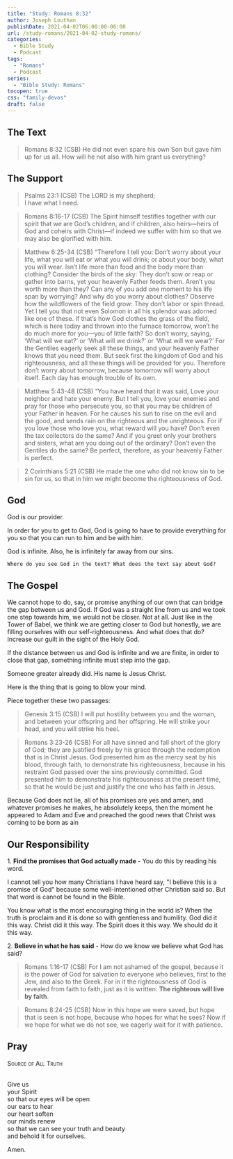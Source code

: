 ```yaml
---
title: "Study: Romans 8:32"
author: Joseph Louthan
publishDate: 2021-04-02T06:00:00-06:00
url: /study-romans/2021-04-02-study-romans/
categories:
  - Bible Study
  - Podcast
tags:
  - "Romans"
  - Podcast
series:
  - "Bible Study: Romans"
tocopen: true
css: "family-devos"
draft: false
---
```

## The Text

>Romans 8:32 (CSB) He did not even spare his own Son but gave him up for us all. How will he not also with him grant us everything?

## The Support

>Psalms 23:1 (CSB) The LORD is my shepherd;  
>I have what I need.

>Romans 8:16-17 (CSB) The Spirit himself testifies together with our spirit that we are God’s children, and if children, also heirs—heirs of God and coheirs with Christ—if indeed we suffer with him so that we may also be glorified with him.

>Matthew 6:25-34 (CSB) “Therefore I tell you: Don’t worry about your life, what you will eat or what you will drink; or about your body, what you will wear. Isn’t life more than food and the body more than clothing? Consider the birds of the sky: They don’t sow or reap or gather into barns, yet your heavenly Father feeds them. Aren’t you worth more than they? Can any of you add one moment to his life span by worrying? And why do you worry about clothes? Observe how the wildflowers of the field grow: They don’t labor or spin thread. Yet I tell you that not even Solomon in all his splendor was adorned like one of these. If that’s how God clothes the grass of the field, which is here today and thrown into the furnace tomorrow, won’t he do much more for you—you of little faith? So don’t worry, saying, ‘What will we eat?’ or ‘What will we drink?’ or ‘What will we wear?’ For the Gentiles eagerly seek all these things, and your heavenly Father knows that you need them. But seek first the kingdom of God and his righteousness, and all these things will be provided for you. Therefore don’t worry about tomorrow, because tomorrow will worry about itself. Each day has enough trouble of its own.

>Matthew 5:43-48 (CSB) “You have heard that it was said, Love your neighbor and hate your enemy. But I tell you, love your enemies and pray for those who persecute you, so that you may be children of your Father in heaven. For he causes his sun to rise on the evil and the good, and sends rain on the righteous and the unrighteous. For if you love those who love you, what reward will you have? Don’t even the tax collectors do the same? And if you greet only your brothers and sisters, what are you doing out of the ordinary? Don’t even the Gentiles do the same? Be perfect, therefore, as your heavenly Father is perfect.

>2 Corinthians 5:21 (CSB) He made the one who did not know sin to be sin for us, so that in him we might become the righteousness of God.

## God

God is our provider.

In order for you to get to God, God is going to have to provide everything for you so that you can run to him and be with him.

God is infinite. Also, he is infinitely far away from our sins.

`Where do you see God in the text? What does the text say about God?`

## The Gospel

We cannot hope to do, say, or promise anything of our own that can bridge the gap between us and God. If God was a straight line from us and we took one step towards him, we would not be closer. Not at all. Just like in the Tower of Babel, we think we are getting closer to God but honestly, we are filling ourselves with our self-righteousness. And what does that do? Increase our guilt in the sight of the Holy God.

If the distance between us and God is infinite and we are finite, in order to close that gap, something infinite must step into the gap.

Someone greater already did. His name is Jesus Christ.

Here is the thing that is going to blow your mind.

Piece together these two passages:

>Genesis 3:15 (CSB) I will put hostility between you and the woman,
>and between your offspring and her offspring.
>He will strike your head,
>and you will strike his heel.

>Romans 3:23-26 (CSB) For all have sinned and fall short of the glory of God; they are justified freely by his grace through the redemption that is in Christ Jesus. God presented him as the mercy seat by his blood, through faith, to demonstrate his righteousness, because in his restraint God passed over the sins previously committed. God presented him to demonstrate his righteousness at the present time, so that he would be just and justify the one who has faith in Jesus.

Because God does not lie, all of his promises are yes and amen, and whatever promises he makes, he absolutely keeps, then the moment he appeared to Adam and Eve and preached the good news that Christ was coming to be born as ain 

## Our Responsibility

1\. **Find the promises that God actually made** - You do this by reading his word.

I cannot tell you how many Christians I have heard say, "I believe this is a promise of God" because some well-intentioned other Christian said so. But that word is cannot be found in the Bible.

You know what is the most encouraging thing in the world is? When the truth is proclaim and it is done so with gentleness and humility. God did it this way. Christ did it this way. The Spirit does it this way. We should do it this way.

2\. **Believe in what he has said** - How do we know we believe what God has said?

>Romans 1:16-17 (CSB) For I am not ashamed of the gospel, because it is the power of God for salvation to everyone who believes, first to the Jew, and also to the Greek. For in it the righteousness of God is revealed from faith to faith, just as it is written: **The righteous will live by faith**.

>Romans 8:24-25 (CSB) Now in this hope we were saved, but hope that is seen is not hope, because who hopes for what he sees? Now if we hope for what we do not see, we eagerly wait for it with patience.

## Pray

<div style="font-variant: small-caps;">
Source of All Truth
</div>
&nbsp;

Give us  
  your Spirit  
  so that our eyes will be open  
  our ears to hear  
  our heart soften  
  our minds renew  
  so that we can see your truth and beauty  
  and behold it for ourselves.

Amen.
